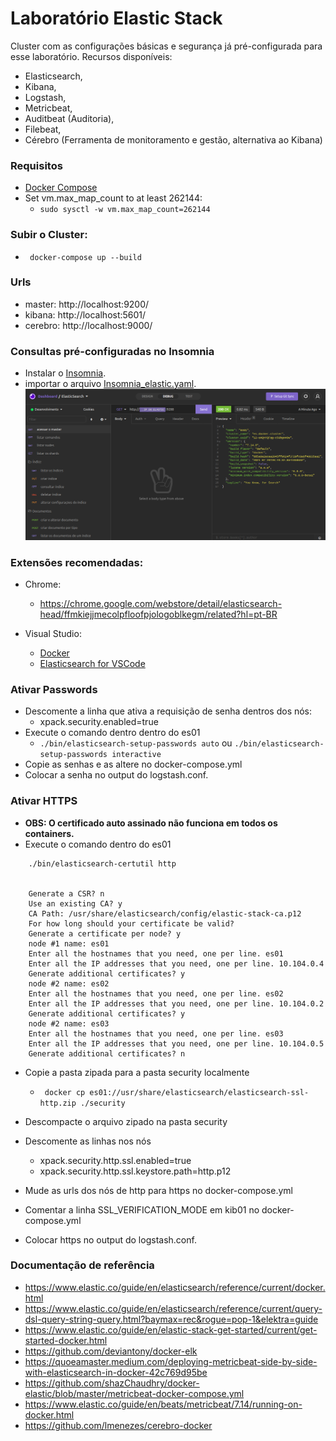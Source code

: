 # Laboratório Elastic Stack
Cluster com as configurações básicas e segurança já pré-configurada para esse laboratório. 
Recursos disponíveis:
  - Elasticsearch, 
  - Kibana, 
  - Logstash, 
  - Metricbeat, 
  - Auditbeat (Auditoria), 
  - Filebeat, 
  - Cérebro (Ferramenta de monitoramento e gestão, alternativa ao Kibana)

### Requisitos
- [Docker Compose](https://docs.docker.com/compose/install/)
- Set vm.max_map_count to at least 262144:
  - ` sudo sysctl -w vm.max_map_count=262144 `

### Subir o Cluster:
- ` docker-compose up --build`

### Urls
- master: http://localhost:9200/
- kibana: http://localhost:5601/
- cerebro: http://localhost:9000/

### Consultas pré-configuradas no Insomnia
- Instalar o [Insomnia](https://insomnia.rest/download).
- importar o arquivo [Insomnia_elastic.yaml](assets/Insomnia_elastic.yaml).
![](assets/insomnia.png)

### Extensões recomendadas:
- Chrome:
  - https://chrome.google.com/webstore/detail/elasticsearch-head/ffmkiejjmecolpfloofpjologoblkegm/related?hl=pt-BR

- Visual Studio:
  - [Docker](https://marketplace.visualstudio.com/items?itemName=ms-azuretools.vscode-docker)
  - [Elasticsearch for VSCode](https://marketplace.visualstudio.com/items?itemName=ria.elastic)

### Ativar Passwords
- Descomente a linha que ativa a requisição de senha dentros dos nós:
  - xpack.security.enabled=true
- Execute o comando dentro dentro do es01
  - ``` ./bin/elasticsearch-setup-passwords auto ```  ou ``` ./bin/elasticsearch-setup-passwords interactive ```
- Copie as senhas e as altere no docker-compose.yml
- Colocar a senha no output do logstash.conf.

### Ativar HTTPS 
- **OBS: O certificado auto assinado não funciona em todos os containers.**
- Execute o comando dentro do es01 
``` 
    ./bin/elasticsearch-certutil http 


    Generate a CSR? n
    Use an existing CA? y
    CA Path: /usr/share/elasticsearch/config/elastic-stack-ca.p12
    For how long should your certificate be valid?
    Generate a certificate per node? y
    node #1 name: es01
    Enter all the hostnames that you need, one per line. es01
    Enter all the IP addresses that you need, one per line. 10.104.0.4
    Generate additional certificates? y
    node #2 name: es02
    Enter all the hostnames that you need, one per line. es02
    Enter all the IP addresses that you need, one per line. 10.104.0.2
    Generate additional certificates? y
    node #2 name: es03
    Enter all the hostnames that you need, one per line. es03
    Enter all the IP addresses that you need, one per line. 10.104.0.5
    Generate additional certificates? n
```
- Copie a pasta zipada para a pasta security localmente
  - ``` docker cp es01://usr/share/elasticsearch/elasticsearch-ssl-http.zip ./security```

- Descompacte o arquivo zipado na pasta security

- Descomente as linhas nos nós
   - xpack.security.http.ssl.enabled=true
   - xpack.security.http.ssl.keystore.path=http.p12

- Mude as urls dos nós de http para https no docker-compose.yml  
- Comentar a linha SSL_VERIFICATION_MODE em kib01 no docker-compose.yml 
- Colocar https no output do logstash.conf.

### Documentação de referência
- https://www.elastic.co/guide/en/elasticsearch/reference/current/docker.html
- https://www.elastic.co/guide/en/elasticsearch/reference/current/query-dsl-query-string-query.html?baymax=rec&rogue=pop-1&elektra=guide
- https://www.elastic.co/guide/en/elastic-stack-get-started/current/get-started-docker.html
- https://github.com/deviantony/docker-elk
- https://quoeamaster.medium.com/deploying-metricbeat-side-by-side-with-elasticsearch-in-docker-42c769d95be
- https://github.com/shazChaudhry/docker-elastic/blob/master/metricbeat-docker-compose.yml
- https://www.elastic.co/guide/en/beats/metricbeat/7.14/running-on-docker.html
- https://github.com/lmenezes/cerebro-docker
